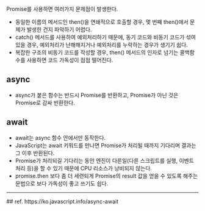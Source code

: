 Promise를 사용하면 여러가지 문제점이 발생한다.
- 동일한 이름의 메서드인 then()을 연쇄적으로 호출할 경우, 몇 번째 then()에서 문제가 발생한 건지 파악하기 어렵다.
- catch() 메서드를 사용하여 예외처리하기 때문에, 동기 코드와 비동기 코드가 섞여 있을 경우, 예외처리가 난해해지거나 예외처리를 누락하는 경우가 생기기 쉽다.
- 복잡한 구조의 비동기 코드를 작성할 경우, then() 메서드의 인자로 넘기는 콜백함수를 사용하면 코드 가독성이 점점 떨어진다.

## async
- async가 붙은 함수는 반드시 Promise를 반환하고, Promise가 아닌 것은 Promise로 감싸 반환한다.

## await
- await는 async 함수 안에서만 동작한다.
- JavaScript는 await 키워드를 만나면 Promise가 처리될 때까지 기다리며 결과는 그 이후 반환된다.
- Promise가 처리되길 기다리는 동안 엔진이 다른일(다른 스크립트를 실행, 이벤트 처리 등)을 할 수 있기 때문에 CPU 리소스가 낭비되지 않는다.
- promise.then 보다 좀 더 세련되게 Promise의 result 값을 얻을 수 있도록 해주는 문법으로 보다 가독성이 좋고 쓰기도 쉽다.


<hr>
## ref.
https://ko.javascript.info/async-await